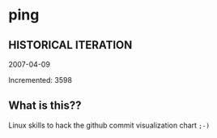 # ping

## HISTORICAL ITERATION
2007-04-09

Incremented: 3598

## What is this?? 
Linux skills to hack the github commit visualization chart `;-)`
